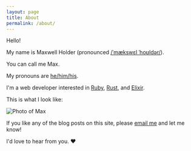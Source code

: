 ```yaml
---
layout: page
title: About
permalink: /about/
---
```


Hello!

My name is Maxwell Holder (pronounced [/ˈmækswɛl ˈhoʊldər/](https://en.wikipedia.org/wiki/Help:IPA/English)).

You can call me Max.

My pronouns are [he/him/his](http://pronoun.is/he).

I'm a web developer interested in [Ruby](https://www.ruby-lang.org), [Rust](https://www.rust-lang.org), and [Elixir](http://elixir-lang.org).

This is what I look like:

![Photo of Max](https://s.gravatar.com/avatar/1f234d47645183f503f58bb8c50d5bae.jpg?s=230)

If you like any of the blog posts on this site, please [email me](mailto:mxhold@gmail.com) and let me know!

I'd love to hear from you. ♥ 
